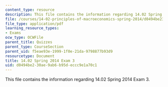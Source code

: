 ```yaml
---
content_type: resource
description: This file contains the information regarding 14.02 Spring 2014 Exam 3.
file: /courses/14-02-principles-of-macroeconomics-spring-2014/d0494be230ae9ab6b95deccc9e1a70c1_MIT14_02S14_Exam3.pdf
file_type: application/pdf
learning_resource_types:
- Exams
ocw_type: OCWFile
parent_title: Quizzes
parent_type: CourseSection
parent_uid: f5eae93e-1999-1f0e-21da-9798877b93d9
resourcetype: Document
title: 14.02 Spring 2014 Exam 3
uid: d0494be2-30ae-9ab6-b95d-eccc9e1a70c1
---
```

This file contains the information regarding 14.02 Spring 2014 Exam 3.

